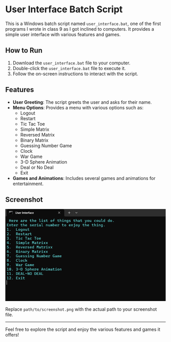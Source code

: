 # User Interface Batch Script

This is a Windows batch script named `user_interface.bat`, one of the first programs I wrote in class 9 as I got inclined to computers. It provides a simple user interface with various features and games.

## How to Run

1. Download the `user_interface.bat` file to your computer.
2. Double-click the `user_interface.bat` file to execute it.
3. Follow the on-screen instructions to interact with the script.

## Features

- **User Greeting**: The script greets the user and asks for their name.
- **Menu Options**: Provides a menu with various options such as:
  - Logout
  - Restart
  - Tic Tac Toe
  - Simple Matrix
  - Reversed Matrix
  - Binary Matrix
  - Guessing Number Game
  - Clock
  - War Game
  - 3-D Sphere Animation
  - Deal or No Deal
  - Exit
- **Games and Animations**: Includes several games and animations for entertainment.

## Screenshot

![Main Menu](user_menu.png)

Replace `path/to/screenshot.png` with the actual path to your screenshot file.

---

Feel free to explore the script and enjoy the various features and games it offers!
